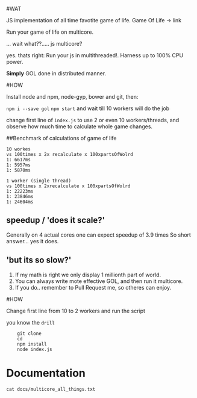 #WAT

JS implementation of all time favotite game of life.
Game Of Life -> link

Run your game of life on multicore.

... wait what??..... js multicore?

yes. thats right:
Run your js in multithreaded!. Harness up to 100% CPU power.

**Simply**
GOL done in distributed manner.


#HOW

Install node and npm, node-gyp, bower and git,
then:

`npm i --save gol`
`npm start`
and wait till 10 workers will do the job

change first line of `index.js` to use 2 or even 10 workers/threads,
and observe how much time to calculate whole game changes.


##Benchmark of calculations
of game of life

```
10 workes
vs 100times x 2x recalculate x 100xpartsOfWolrd
1: 6617ms
1: 5957ms
1: 5870ms
```

```
1 worker (single thread)
vs 100times x 2xrecalculate x 100xpartsOfWolrd
1: 22223ms
1: 23846ms
1: 24604ms
```

## speedup / 'does it scale?'
Generally on 4 actual cores one can expect speedup of 3.9 times
So short answer... yes it does.

## 'but its so slow?'

1. If my math is right we only display 1 millionth part of world.
2. You can always write mote effective GOL, and then run it multicore.
3. If you do.. remember to Pull Request me, so otheres can enjoy.

#HOW

Change first line from 10 to 2 workers and run the script

you know the `drill`

```
    git clone
    cd
    npm install
    node index.js
```

# Documentation

`cat docs/multicore_all_things.txt`
